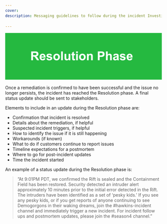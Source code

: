 ```yaml
---
cover:
description: Messaging guidelines to follow during the incident Investigation phase

---
```

![Resolution](../assets/img/headers/Stakeholder_Resolution.png)

Once a remediation is confirmed to have been successful and the issue no longer persists, the incident has reached the Resolution phase. A final status update should be sent to stakeholders.

Elements to include in an update during the Resolution phase are:

- Confirmation that incident is resolved
- Details about the remediation, if helpful
- Suspected incident triggers, if helpful
- How to identify the issue if it is still happening
- Workarounds (if known)
- What to do if customers continue to report issues
- Timeline expectations for a postmortem
- Where to go for post-incident updates
- Time the incident started

An example of a status update during the Resolution phase is:

> ”At 9:01PM PDT, we confirmed the Rift is sealed and the Containment Field has been restored. Security detected an intruder alert approximately 10 minutes prior to the initial error detected in the Rift. The intruders have been identified as a set of ‘pesky kids.’ If you see any pesky kids, or if you get reports of anyone continuing to see Demogorgons in their waking dreams, join the #hawkins-incident channel and immediately trigger a new incident. For incident follow ups and postmortem updates, please join the #season4 channel.”

